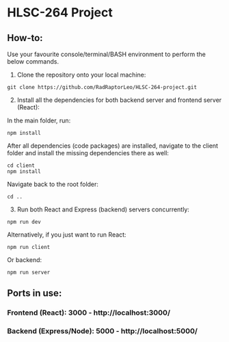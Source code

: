 # HLSC-264 Project

## How-to: 
Use your favourite console/terminal/BASH environment to perform the below commands.

1) Clone the repository onto your local machine:

```
git clone https://github.com/RadRaptorLeo/HLSC-264-project.git
```

2) Install all the dependencies for both backend server and frontend server (React):

In the main folder, run:
```
npm install
```

After all dependencies (code packages) are installed, navigate to the client folder and install the missing dependencies there as well:
```
cd client
npm install
```

Navigate back to the root folder:
```
cd ..
```

3) Run both React and Express (backend) servers concurrently:
```
npm run dev
```

Alternatively, if you just want to run React:
```
npm run client
```
Or backend:
```
npm run server
```

## Ports in use:

### Frontend (React):       3000 - http://localhost:3000/
### Backend (Express/Node): 5000 - http://localhost:5000/
